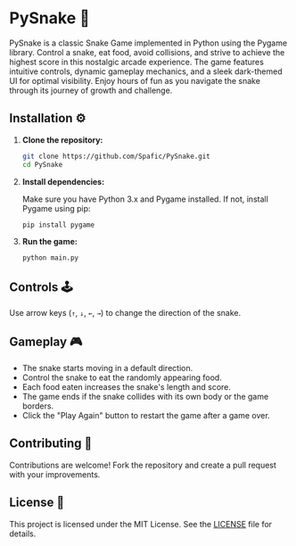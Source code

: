# PySnake 🐍

PySnake is a classic Snake Game implemented in Python using the Pygame library. Control a snake, eat food, avoid collisions, and strive to achieve the highest score in this nostalgic arcade experience. The game features intuitive controls, dynamic gameplay mechanics, and a sleek dark-themed UI for optimal visibility. Enjoy hours of fun as you navigate the snake through its journey of growth and challenge.

## Installation ⚙️

1. **Clone the repository:**

   ```bash
   git clone https://github.com/Spafic/PySnake.git
   cd PySnake

2. **Install dependencies:**

   Make sure you have Python 3.x and Pygame installed. If not, install Pygame using pip:

   ```bash
   pip install pygame
   
3. **Run the game:**

   ```bash
   python main.py

## Controls 🕹️

 Use arrow keys (`↑`, `↓`, `←`, `→`) to change the direction of the snake.

## Gameplay 🎮

- The snake starts moving in a default direction.
- Control the snake to eat the randomly appearing food.
- Each food eaten increases the snake's length and score.
- The game ends if the snake collides with its own body or the game borders.
- Click the "Play Again" button to restart the game after a game over.

## Contributing 🤝

Contributions are welcome! Fork the repository and create a pull request with your improvements.

## License 📄

This project is licensed under the MIT License. See the [LICENSE](LICENSE) file for details.
